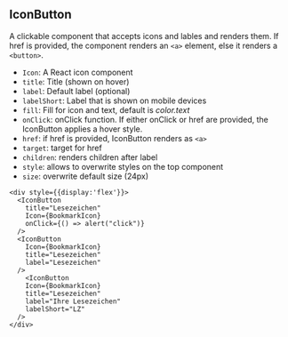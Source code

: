 ## IconButton

A clickable component that accepts icons and lables and renders them. If href is provided, the component renders an `<a>` element, else it renders a `<button>`.

- `Icon`: A React icon component
- `title`: Title (shown on hover)
- `label`: Default label (optional)
- `labelShort`: Label that is shown on mobile devices
- `fill`: Fill for icon and text, default is *color.text*
- `onClick`: onClick function. If either onClick or href are provided, the IconButton applies a hover style.
- `href`: if href is provided, IconButton renders as `<a>`
- `target`: target for href
- `children`: renders children after label
- `style`: allows to overwrite styles on the top component
- `size`: overwrite default size (24px)

```react|responsive
<div style={{display:'flex'}}>
  <IconButton
    title="Lesezeichen"
    Icon={BookmarkIcon}
    onClick={() => alert("click")}
  />
  <IconButton
    Icon={BookmarkIcon}
    title="Lesezeichen"
    label="Lesezeichen"
  />
    <IconButton
    Icon={BookmarkIcon}
    title="Lesezeichen"
    label="Ihre Lesezeichen"
    labelShort="LZ"
  />
</div>
```